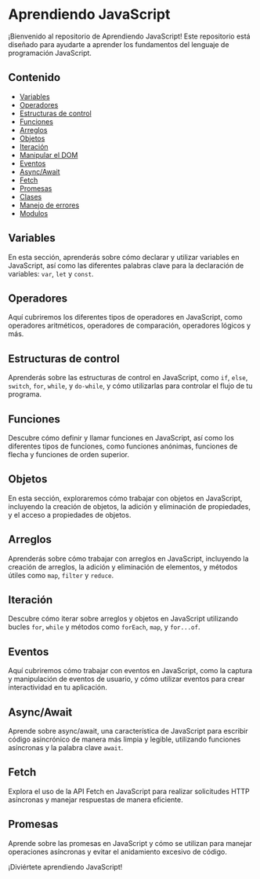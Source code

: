 # Aprendiendo JavaScript

¡Bienvenido al repositorio de Aprendiendo JavaScript! Este repositorio está diseñado para ayudarte a aprender los fundamentos del lenguaje de programación JavaScript.

## Contenido

- [Variables](#variables)
- [Operadores](#operadores)
- [Estructuras de control](#estructuras-de-control)
- [Funciones](#funciones)
- [Arreglos](#arreglos)
- [Objetos](#objetos)
- [Iteración](#iteración)
- [Manipular el DOM](#manipular-el-dom)
- [Eventos](#eventos)
- [Async/Await](#async-await)
- [Fetch](#fetch)
- [Promesas](#promesas)
- [Clases](#clases)
- [Manejo de errores](#manejo-de-errores)
- [Modulos](#modulos)

## Variables

En esta sección, aprenderás sobre cómo declarar y utilizar variables en JavaScript, así como las diferentes palabras clave para la declaración de variables: `var`, `let` y `const`.

## Operadores

Aquí cubriremos los diferentes tipos de operadores en JavaScript, como operadores aritméticos, operadores de comparación, operadores lógicos y más.

## Estructuras de control

Aprenderás sobre las estructuras de control en JavaScript, como `if`, `else`, `switch`, `for`, `while`, y `do-while`, y cómo utilizarlas para controlar el flujo de tu programa.

## Funciones

Descubre cómo definir y llamar funciones en JavaScript, así como los diferentes tipos de funciones, como funciones anónimas, funciones de flecha y funciones de orden superior.

## Objetos

En esta sección, exploraremos cómo trabajar con objetos en JavaScript, incluyendo la creación de objetos, la adición y eliminación de propiedades, y el acceso a propiedades de objetos.

## Arreglos

Aprenderás sobre cómo trabajar con arreglos en JavaScript, incluyendo la creación de arreglos, la adición y eliminación de elementos, y métodos útiles como `map`, `filter` y `reduce`.

## Iteración

Descubre cómo iterar sobre arreglos y objetos en JavaScript utilizando bucles `for`, `while` y métodos como `forEach`, `map`, y `for...of`.

## Eventos

Aquí cubriremos cómo trabajar con eventos en JavaScript, como la captura y manipulación de eventos de usuario, y cómo utilizar eventos para crear interactividad en tu aplicación.

## Async/Await

Aprende sobre async/await, una característica de JavaScript para escribir código asincrónico de manera más limpia y legible, utilizando funciones asíncronas y la palabra clave `await`.

## Fetch

Explora el uso de la API Fetch en JavaScript para realizar solicitudes HTTP asíncronas y manejar respuestas de manera eficiente.

## Promesas

Aprende sobre las promesas en JavaScript y cómo se utilizan para manejar operaciones asíncronas y evitar el anidamiento excesivo de código.

¡Diviértete aprendiendo JavaScript!